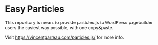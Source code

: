 # Easy Particles
This repository is meant to provide particles.js to WordPress pagebuilder users the easiest way possible, with one copy&amp;paste.

Visit https://vincentgarreau.com/particles.js/ for more info.
